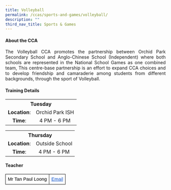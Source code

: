 ```yaml
---
title: Volleyball
permalink: /ccas/sports-and-games/volleyball/
description: ""
third_nav_title: Sports & Games
---
```


<div align="justify">

<h4>About the CCA</h4>
<p>The Volleyball CCA promotes the partnership between Orchid Park Secondary School and Anglo-Chinese School (Independent) where both schools are represented in the National School Games as one combined team, This centre-base partnership is an effort to expand CCA choices and to develop friendship and camaraderie among students from different backgrounds, through the sport of Volleyball.</p>

<h4>Training Details</h4>
<table>
<tbody>
<tr>
<th style="text-align: center;" colspan="2">Tuesday</th>
</tr>
<tr>
<td style="text-align: center;"><strong>Location</strong>:</td>
<td style="text-align: center;">Orchid Park ISH</td>
</tr>
<tr>
<td style="text-align: center;"><strong>Time</strong>:</td>
<td style="text-align: center;">4 PM - 6 PM</td>
</tr>
</tbody>
</table>
<table>
<tbody>
<tr>
<th style="text-align: center;" colspan="2">Thursday</th>
</tr>
<tr>
<td style="text-align: center;"><strong>Location</strong>:</td>
<td style="text-align: center;">Outside School</td>
</tr>
<tr>
<td style="text-align: center;"><strong>Time</strong>:</td>
<td style="text-align: center;">4 PM - 6 PM</td>
</tr>
</tbody>
</table>
<h4>Teacher</h4>

<table style="border:none;border-collapse:collapse;table-layout:fixed;width:100%"><colgroup><col><col><col></colgroup><tbody><tr style="height:0pt"><td style="border-left:solid #000000 1pt;border-right:solid #000000 1pt;border-bottom:solid #000000 1pt;border-top:solid #000000 1pt;vertical-align:top;padding:5pt 5pt 5pt 5pt;overflow:hidden;overflow-wrap:break-word;"><p dir="ltr" style="line-height:1.2;margin-top:0pt;margin-bottom:0pt;"><span style="font-size:11pt;font-family:Arial;color:#000000;background-color:transparent;font-weight:400;font-style:normal;font-variant:normal;text-decoration:none;vertical-align:baseline;white-space:pre;white-space:pre-wrap;">Mr Tan Paul Loong</span></p></td>
<td style="border-left:solid #000000 1pt;border-right:solid #000000 1pt;border-bottom:solid #000000 1pt;border-top:solid #000000 1pt;vertical-align:top;padding:5pt 5pt 5pt 5pt;overflow:hidden;overflow-wrap:break-word;"><p dir="ltr" style="line-height:1.2;margin-top:0pt;margin-bottom:0pt;"><a href="mailto: tan_paul_loong@schools.gov.sg" style="text-decoration:none;"><span style="font-size:11pt;font-family:Arial;color:#1155cc;background-color:transparent;font-weight:400;font-style:normal;font-variant:normal;text-decoration:underline;-webkit-text-decoration-skip:none;text-decoration-skip-ink:none;vertical-align:baseline;white-space:pre;white-space:pre-wrap;">Email</span></a></p></td>
</tr></tbody></table>
	
</div>